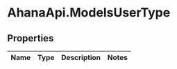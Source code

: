 # AhanaApi.ModelsUserType

## Properties
Name | Type | Description | Notes
------------ | ------------- | ------------- | -------------


